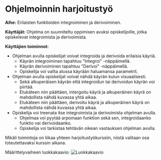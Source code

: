 ﻿# **Ohjelmoinnin harjoitustyö**

**Aihe:**
Erilaisten funktioiden integroiminen ja derivoiminen.

**Käyttäjät:**
Ohjelma on suunniteltu oppimisen avuksi opiskelijoille, jotka opiskelevat integroimista ja derivoimista.

**Käyttäjien toiminnot:**
* Ohjelman avulla opiskelijat voivat integroida ja derivoida erilaisia käyriä.
  * Käyrän integroiminen tapahtuu "Integroi" -näppäimellä.
  * Käyrän derivoiminen tapahtuu "Derivoi" -näppäimellä.
  * Opiskelija voi valita alussa käyrään haluamansa parametrit.
* Ohjelman avulla opiskelijat voivat nähdä käyrän kulun visuaalisesti.
  * Sekä alkuperäisen käyrän että integroidun tai derivoidun käyrän voi piirtää.
  * Etukäteen niin päättäen, intergoitu käyrä ja alkuperäinen käyrä on mahdollista nähdä kuvassa yhtä aikaa.
  * Etukäteen niin päättäen, derivoitu käyrä ja alkuperäinen käyrä on mahdollista nähdä kuvassa yhtä aikaa.
* Opiskelija voi treenata itse integroimista ja derivoimista ohjelman avulla.
  * Ohjelmaa voi pyytää arpomaan funktion sekä sen, integroidaanko funktio vai derivoidaanko.
  * Opiskelija voi tarkistaa tehtävän oikean vastauksen ohjelman avulla.

Mikäli toimintoja on liikaa yhteen harjoitustyökurssiin, niistä valitaan osa toteutettavaksi kurssin aikana.

Määrittelyvaiheen luokkakaavio:
![Luokkakaavio](/Luokkakaavio.png)


